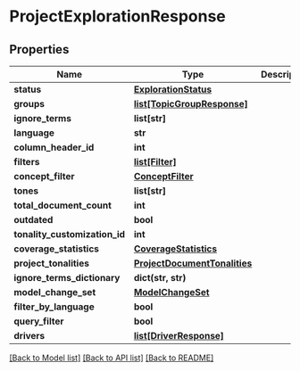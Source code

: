 # ProjectExplorationResponse

## Properties
Name | Type | Description | Notes
------------ | ------------- | ------------- | -------------
**status** | [**ExplorationStatus**](ExplorationStatus.md) |  | [optional] 
**groups** | [**list[TopicGroupResponse]**](TopicGroupResponse.md) |  | [optional] 
**ignore_terms** | **list[str]** |  | [optional] 
**language** | **str** |  | [optional] 
**column_header_id** | **int** |  | [optional] 
**filters** | [**list[Filter]**](Filter.md) |  | [optional] 
**concept_filter** | [**ConceptFilter**](ConceptFilter.md) |  | [optional] 
**tones** | **list[str]** |  | [optional] 
**total_document_count** | **int** |  | [optional] 
**outdated** | **bool** |  | [optional] 
**tonality_customization_id** | **int** |  | [optional] 
**coverage_statistics** | [**CoverageStatistics**](CoverageStatistics.md) |  | [optional] 
**project_tonalities** | [**ProjectDocumentTonalities**](ProjectDocumentTonalities.md) |  | [optional] 
**ignore_terms_dictionary** | **dict(str, str)** |  | [optional] 
**model_change_set** | [**ModelChangeSet**](ModelChangeSet.md) |  | [optional] 
**filter_by_language** | **bool** |  | [optional] 
**query_filter** | **bool** |  | [optional] 
**drivers** | [**list[DriverResponse]**](DriverResponse.md) |  | [optional] 

[[Back to Model list]](../README.md#documentation-for-models) [[Back to API list]](../README.md#documentation-for-api-endpoints) [[Back to README]](../README.md)


